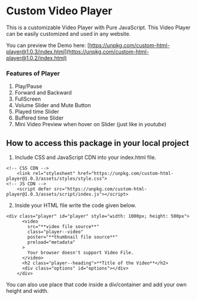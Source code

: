 # Custom Video Player
This is a customizable Video Player with Pure JavaScript.
This Video Player can be easily customized and used in any website.

You can preview the Demo here:
[https://unpkg.com/custom-html-player@1.0.3/index.html](https://unpkg.com/custom-html-player@1.0.2/index.html)

### Features of Player
1. Play/Pause
2. Forward and Backward
3. FullScreen
4. Volume Slider and Mute Button
5. Played time Slider
6. Buffered time Slider
7. Mini Video Preview when hover on Slider (just like in *youtube*)

## How to access this package in your local project
1. Include CSS and JavaScript CDN into your index.html file.
```
<!-- CSS CDN -->
	<link rel="stylesheet" href="https://unpkg.com/custom-html-player@1.0.3/assets/styles/style.css">
<!-- JS CDN -->
	<script defer src="https://unpkg.com/custom-html-player@1.0.3/assets/script/index.js"></script>
```
2. Inside your HTML file write the code given below.
```
<div class="player" id="player" style="width: 1000px; height: 500px">
      <video
        src="**video file source**"
        class="player--video"
        poster="**thumbnail file source**"
        preload="metadata"
      >
        Your browser doesn't support Video File.
      </video>
      <h2 class="player--heading">**Title of the Video**</h2>
      <div class="options" id="options"></div>
    </div>
```
You can also use place that code inside a div/container and add your own height and width.
